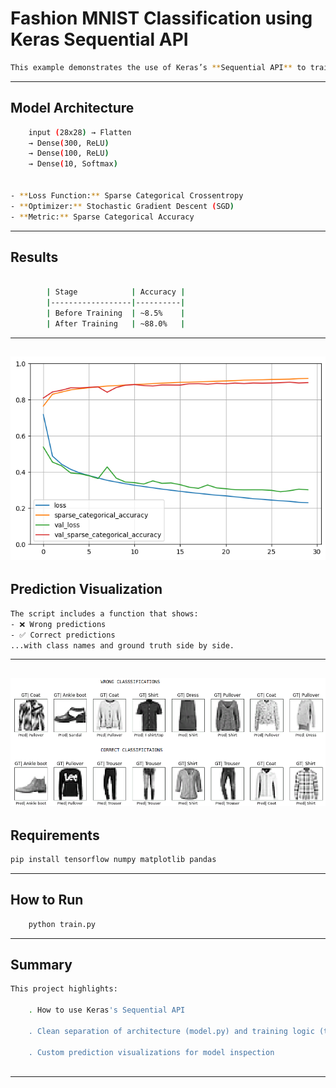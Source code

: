 # Fashion MNIST Classification using Keras Sequential API

```bash
This example demonstrates the use of Keras’s **Sequential API** to train a deep neural network for image classification on the **Fashion MNIST** dataset.
```
---

## Model Architecture
```bash
    input (28x28) → Flatten
    → Dense(300, ReLU)
    → Dense(100, ReLU)
    → Dense(10, Softmax)


- **Loss Function:** Sparse Categorical Crossentropy  
- **Optimizer:** Stochastic Gradient Descent (SGD)  
- **Metric:** Sparse Categorical Accuracy
```
---

## Results
```bash

        | Stage            | Accuracy |
        |------------------|----------|
        | Before Training  | ~8.5%    |
        | After Training   | ~88.0%   |
```
---
![Training History](training_history.png)
---

## Prediction Visualization

```bash
The script includes a function that shows:
- ❌ Wrong predictions
- ✅ Correct predictions  
...with class names and ground truth side by side.
```
---
![Test Images](test_images.png)
---

## Requirements

```bash
pip install tensorflow numpy matplotlib pandas
```
---
## How to Run
```bash
    python train.py
```
---

## Summary

```bash
This project highlights:

    . How to use Keras's Sequential API

    . Clean separation of architecture (model.py) and training logic (train.py)

    . Custom prediction visualizations for model inspection
    
```
---

